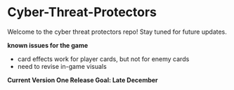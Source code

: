 # Cyber-Threat-Protectors

Welcome to the cyber threat protectors repo! Stay tuned for future updates.

**known issues for the game**
- card effects work for player cards, but not for enemy cards
- need to revise in-game visuals

**Current Version One Release Goal: Late December**
